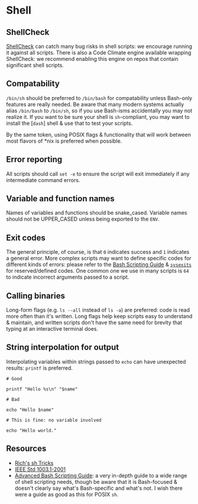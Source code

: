 # Shell

## ShellCheck

[ShellCheck][] can catch many bug risks in shell scripts: we encourage running
it against all scripts. There is also a Code Climate engine available wrapping
ShellCheck: we recommend enabling this engine on repos that contain significant
shell scripts.

[ShellCheck]: https://github.com/koalaman/shellcheck

## Compatability

`/bin/sh` should be preferred to `/bin/bash` for compatability unless Bash-only
features are really needed. Be aware that many modern systems actually alias
`/bin/bash` to `/bin/sh`, so if you use Bash-isms accidentally you may not
realize it. If you want to be sure your shell is `sh`-compliant, you may want to
install the [`dash`] shell & use that to test your scripts.

By the same token, using POSIX flags & functionality that will work between most
flavors of \*nix is preferred when possible.

[dash]: https://en.wikipedia.org/wiki/Almquist_shell#dash:_Ubuntu.2C_Debian_and_POSIX_compliance_of_Linux_distributions

## Error reporting

All scripts should call `set -e` to ensure the script will exit immediately if
any intermediate command errors.

## Variable and function names

Names of variables and functions should be snake\_cased. Variable names should
not be UPPER\_CASED unless being exported to the `ENV`.

## Exit codes

The general principle, of course, is that `0` indicates success and `1`
indicates a general error. More complex scripts may want to define specific
codes for different kinds of errors: please refer to the [Bash Scripting
Guide][bsg_exitcodes] & [`sysexits`][man_sysexits] for reserved/defined codes.
One common one we use in many scripts is `64` to indicate incorrect arguments
passed to a script.

[bsg_exitcodes]: http://www.tldp.org/LDP/abs/html/exitcodes.html
[man_sysexits]: http://www.gsp.com/cgi-bin/man.cgi?topic=sysexits

## Calling binaries

Long-form flags (e.g. `ls --all` instead of `ls -a`) are preferred: code is read
more often than it's written.  Long flags help keep scripts easy to understand &
maintain, and written scripts don't have the same need for brevity that typing
at an interactive terminal does.

## String interpolation for output

Interpolating variables within strings passed to `echo` can have unexpected
results: `printf` is preferred.

```shell
# Good

printf "Hello %s\n" "$name"

# Bad

echo "Hello $name"

# This is fine: no variable involved

echo "Hello world."
```

## Resources

* [Rich's sh Tricks](http://www.etalabs.net/sh_tricks.html)
* [IEEE Std 1003.1-2001](http://pubs.opengroup.org/onlinepubs/009695399/utilities/xcu_chap02.html#tag_02_05_03)
* [Advanced Bash Scripting Guide](http://www.tldp.org/LDP/abs/html/index.html):
  a very in-depth guide to a wide range of shell scripting needs, though be
  aware that it is Bash-focused & doesn't clearly say what's Bash-specific and
  what's not. I wish there were a guide as good as this for POSIX `sh`.
